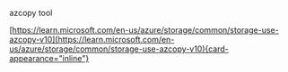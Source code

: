 azcopy tool

[https://learn.microsoft.com/en-us/azure/storage/common/storage-use-azcopy-v10](https://learn.microsoft.com/en-us/azure/storage/common/storage-use-azcopy-v10){card-appearance="inline"}
